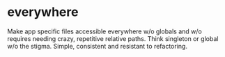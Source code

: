 everywhere
==========

Make app specific files accessible everywhere w/o globals and w/o requires needing crazy, repetitive relative paths. Think singleton or global w/o the stigma. Simple, consistent and resistant to refactoring.
